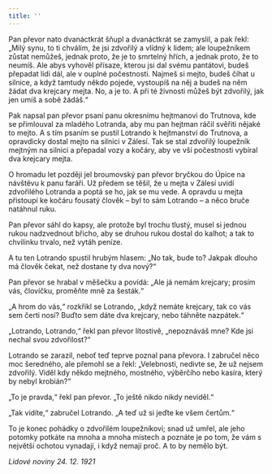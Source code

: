 ```yaml
---
title: ''
---
```


Pan převor nato dvanáctkrát šňupl a dvanáctkrát se zamyslil, a pak řekl: „Milý synu, to ti chválím, že jsi zdvořilý a vlídný k lidem; ale loupežníkem zůstat nemůžeš, jednak proto, že je to smrtelný hřích, a jednak proto, že to neumíš. Ale abys vyhověl přísaze, kterou jsi dal svému pantátovi, budeš přepadat lidi dál, ale v ouplné počestnosti. Najmeš si mejto, budeš číhat u silnice, a když tamtudy někdo pojede, vystoupíš na něj a budeš na něm žádat dva krejcary mejta. No, a je to. A při té živnosti můžeš být zdvořilý, jak jen umíš a sobě žádáš.“

Pak napsal pan převor psaní panu okresnímu hejtmanovi do Trutnova, kde se přimlouval za mladého Lotranda, aby mu pan hejtman ráčil svěřiti nějaké to mejto. A s tím psaním se pustil Lotrando k hejtmanství do Trutnova, a opravdicky dostal mejto na silnici v Zálesí. Tak se stal zdvořilý loupežník mejtným na silnici a přepadal vozy a kočáry, aby ve vší počestnosti vybíral dva krejcary mejta.

O hromadu let později jel broumovský pan převor bryčkou do Úpice na návštěvu k panu faráři. Už předem se těšil, že u mejta v Zálesí uvidí zdvořilého Lotranda a poptá se ho, jak se mu vede. A opravdu u mejta přistoupí ke kočáru fousatý člověk – byl to sám Lotrando – a něco bruče natáhnul ruku.

Pan převor sáhl do kapsy, ale protože byl trochu tlustý, musel si jednou rukou nadzvednout břicho, aby se druhou rukou dostal do kalhot; a tak to chvilinku trvalo, než vytáh peníze.

A tu ten Lotrando spustil hrubým hlasem: „No tak, bude to? Jakpak dlouho má člověk čekat, než dostane ty dva nový?“

Pan převor se hrabal v měšečku a povídá: „Ale já nemám krejcary; prosím vás, človíčku, proměňte mně za šesták.“

„A hrom do vás,“ rozkřikl se Lotrando, „když nemáte krejcary, tak co vás sem čerti nosí? Buďto sem dáte dva krejcary, nebo táhněte nazpátek.“

„Lotrando, Lotrando,“ řekl pan převor lítostivě, „nepoznáváš mne? Kde jsi nechal svou zdvořilost?“

Lotrando se zarazil, neboť teď teprve poznal pana převora. I zabručel něco moc šeredného, ale přemohl se a řekl: „Velebnosti, nedivte se, že už nejsem zdvořilý. Viděl kdy někdo mejtného, mostného, výběrčího nebo kasíra, který by nebyl krobián?“

„To je pravda,“ řekl pan převor. „To ještě nikdo nikdy neviděl.“

„Tak vidíte,“ zabručel Lotrando. „A teď už si jeďte ke všem čertům.“

To je konec pohádky o zdvořilém loupežníkovi; snad už umřel, ale jeho potomky potkáte na mnoha a mnoha místech a poznáte je po tom, že vám s největší ochotou vynadají, i když nemají proč. A to by nemělo být.

_Lidové noviny 24. 12. 1921_
